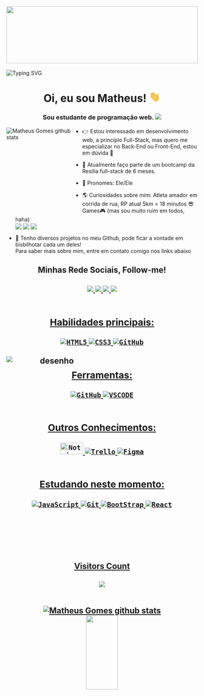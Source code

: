 <!-- <img width=100% src="https://capsule-render.vercel.app/api?type=waving&color=00bfbf&height=120&section=header"/>
 -->
<!-- <img width=100% height="100px" src="https://user-images.githubusercontent.com/112782424/208556949-02b024b7-787e-462e-af7b-f534a972922f.gif"/>
 -->
 
<!-- ![header](https://capsule-render.vercel.app/api?type=waving&color=auto&height=260&section=header&text=jarek-pacocha&fontSize=90&animation=fadeIn&fontAlignY=38&desc=Hello%20and%20welcome%20to%20my%20GitHub%20profile!&descAlignY=53&descAlign=68)
-->
 
<img width=100% height="150px" src="https://user-images.githubusercontent.com/112782424/208558088-096824ac-7bd5-4282-ae1a-479974e1c68e.gif"/>



![Typing SVG](https://readme-typing-svg.herokuapp.com/?color=58e0f2&size=25&center=true&duration=2000&vCenter=true&width=1000&lines=Olá+Mundo!+Bem+Vindo+ao+Meu+Github!)



<div align="center">
<h1> Oi, eu sou Matheus! <img src="https://raw.githubusercontent.com/ABSphreak/ABSphreak/master/gifs/Hi.gif" width="30px"></h1>


<h3>Sou estudante de programação web.
<img src="https://readme-typing-svg.demolab.com?font=Fira+Code&size=15&duration=500&pause=&color=00ffff&width=25&height=25&lines=:%29" />
</h3>


</div>




  <img align="left" width="200px" height="230px" src="https://user-images.githubusercontent.com/112782424/206933267-33b98790-6c3f-4102-ac4a-71dcdf15cd0b.png" alt="Matheus Gomes github stats" />
  

- :point_right: 	Estou interessado em desenvolvimento web, a princípio Full-Stack, mas quero me especializar no Back-End ou Front-End, estou em dúvida :thinking:

- :hammer: Atualmente faço parte de um bootcamp da Resilia full-stack de 6 meses. 

- :slightly_smiling_face: Pronomes: Ele/Ele

- :earth_americas: 	Curiosidades sobre mim: Atleta amador em corrida de rua, RP atual 5km = 18 minutos :sunglasses:<br>
Games🎮 (mas sou muito ruim em todos, haha) <br>
<a href="" target="blank"><img align="center" src="https://github.com/mishmanners/MishManners/blob/master/Game%20Icons/Steam.png" height="30" /></a>
<a href=" " target="blank"><img align="center" src="https://github.com/mishmanners/MishManners/blob/master/Game%20Icons/Epic.png" height="30" /></a>
<a href="https://discordapp.com/invite/f4NFzFt" target="blank"><img align="center" src="https://github.com/mishmanners/MishManners/blob/master/Game%20Icons/discord.png" height="30" /></a>

- :handshake: Tenho diversos projetos no meu Github, pode ficar a vontade em bisbilhotar cada um deles!<br>
Para saber mais sobre mim, entre em contato comigo nos links abaixo

<h2><h2>

<div align="center">  
Minhas Rede Sociais, Follow-me!<br><br>
<a href="https://www.linkedin.com/in/matheus-gomes-780339211/" target="_blank"><img src="https://img.shields.io/badge/LinkedIn-0077B5?style=for-the-badge&logo=linkedin&logoColor=white"</a>
<a href="https://www.codewars.com/users/MatheusPCRJ" target="_blank"><img src="https://img.shields.io/badge/Codewars-B1361E?style=for-the-badge&logo=Codewars&logoColor=white"</a>
<a href="https://www.facebook.com/MatheusGS17/" target="_blank"><img src="https://img.shields.io/badge/Facebook-1877F2?style=for-the-badge&logo=facebook&logoColor=white"</a>
<a href="https://www.instagram.com/matheusgomes170001/" target="_blank"><img src="https://img.shields.io/badge/-Instagram-%23E4405F?style=for-the-badge&logo=instagram&logoColor=white"</a>
</div>
<br>
 
<div align="center">  
 

### Habilidades principais:
<code><img width="40px" src="https://user-images.githubusercontent.com/112782424/208569846-20531862-3990-46bf-bc5c-c5b2e11938cd.svg" title = "HTML5"/></code>
<code><img width="40px" src="https://user-images.githubusercontent.com/112782424/208569820-223bac44-e587-44aa-a4ab-bc634313a39e.svg" title = "CSS3"/></code>
<code><img width="40px" src="https://user-images.githubusercontent.com/112782424/209353804-e90c8bb2-6554-4d79-a309-962f1999484e.png" title = "GitHub"/></code>
<br><br>
  <img align="left" width="250px" src="https://user-images.githubusercontent.com/112782424/209357297-a4ace8a3-4ef0-4c36-8994-f3356ce6b167.png" title = "desenho"/>


### Ferramentas:
 <code><img width="40px" src="https://user-images.githubusercontent.com/112782424/209353804-e90c8bb2-6554-4d79-a309-962f1999484e.png" title = "GitHub"/></code>
 <code><img width="40px" src="https://user-images.githubusercontent.com/112782424/208569361-12392aa3-7357-4c85-84e3-4ac616dead1f.svg" title = "VSCODE"/></code>
<br><br>
 
 

### Outros Conhecimentos:
<code><img width="60px" height="30px" src="https://img.shields.io/badge/Notion-000000?style=for-the-badge&logo=notion&logoColor=f6df66" title = "Notion"/></code>
<code><img width="40px" src="https://user-images.githubusercontent.com/112782424/208568726-4b90aea9-c3b7-451c-8c08-b8cd0302ed57.svg" title = "Trello"/></code>
<code><img width="40px" src="https://user-images.githubusercontent.com/112782424/208568662-849aa396-d624-4982-8c11-5f2b0e87510e.svg" title = "Figma"/></code>
<br><br>


### Estudando neste momento:
<code><img width="40px" src="https://user-images.githubusercontent.com/112782424/208568175-0e767412-3307-46fd-bcc9-1dedeba5ec36.svg" title = "JavaScript"/></code>
<code><img width="40px" src="https://user-images.githubusercontent.com/112782424/208568096-fc7dc96f-0666-4744-a488-5f6d32df8b2b.svg" title = "Git"/></code>
<code><img width="40px" src="https://user-images.githubusercontent.com/112782424/208567936-7f849eb3-6b75-4e99-9b49-cc11e1de2684.svg" title = "BootStrap"/></code>
<code><img width="40px" src="https://user-images.githubusercontent.com/112782424/208567841-5f4e44dd-fc77-4593-9eaf-10ca04d356ab.svg" title = "React"/></code>
 
</div>
 
<br><br>
 
 
  <div align="center">
<br><p align="centre"><b>Visitors Count</b></p>  
<p align="center"><img align="center" src="https://profile-counter.glitch.me/{MatheusPCRJ}/count.svg" /></p> 
<br></div>
  
 <div align="center">  
  <img width="49%" height="200px" src="https://github-readme-stats.vercel.app/api?username=MatheusPCRJ&repo=github-readme-stats&cache_seconds=86400&theme=maroongold" alt="Matheus Gomes github stats" /> 
  
  <img width="41%" height="195px" src="https://github-readme-stats.vercel.app/api/top-langs/?username=MatheusPCRJ&repo=github-readme-stats&cache_seconds=86400&theme=maroongold"/>
</div>

<!-- <img width=100% src="https://capsule-render.vercel.app/api?type=waving&color=000000&height=120&section=footer"/> -->
